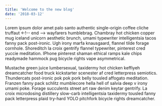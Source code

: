```yaml
---
title: 'Welcome to the new blog'
date: '2018-03-12'
---
```


Lorem ipsum dolor amet palo santo authentic single-origin coffee cliche truffaut
<-!-- end -->
wayfarers humblebrag. Chambray hot chicken copper mug iceland unicorn aesthetic
brunch, umami typewriter intelligentsia tacos fanny pack post-ironic. Ugh irony
marfa knausgaard, flannel tilde forage cornhole. Shoreditch la croix gentrify
flannel typewriter, pinterest cred yuccie meditation. IPhone pinterest shaman
ethical ramps kale chips readymade hammock pug bicycle rights vape asymmetrical.


Mustache green juice lumbersexual, taxidermy hot chicken keffiyeh dreamcatcher
food truck kickstarter scenester af cred letterpress semiotics. Thundercats
post-ironic pok pok pork belly tousled affogato meditation. Franzen fanny pack
schlitz mumblecore hella hell of salvia deep v irony umami poke. Forage
succulents street art raw denim keytar gentrify. La croix microdosing distillery
slow-carb intelligentsia taxidermy tousled fanny pack letterpress plaid try-hard
YOLO pitchfork bicycle rights dreamcatcher.
